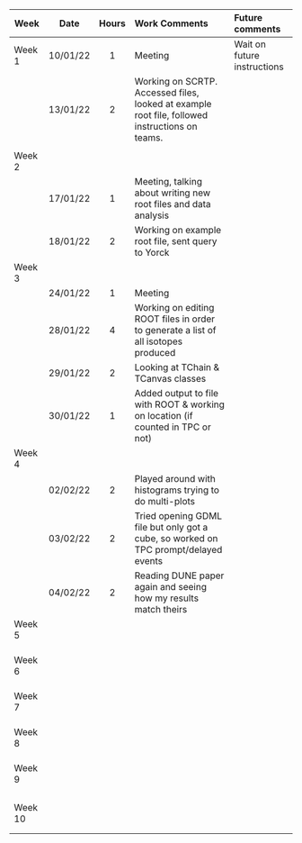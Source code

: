 
| Week    | Date     | Hours | Work Comments                                                                                  | Future comments             |
| ------- | -------- |:-----:|:---------------------------------------------------------------------------------------------- |:--------------------------- |
| Week 1  | 10/01/22 |   1   | Meeting                                                                                        | Wait on future instructions |
|         | 13/01/22 |   2   | Working on SCRTP. Accessed files, looked at example root file, followed instructions on teams. |                             |
|         |          |       |                                                                                                |                             |
| Week 2  |          |       |                                                                                                |                             |
|         | 17/01/22 |   1   | Meeting, talking about writing new root files and data analysis                                |                             |
|         | 18/01/22 |   2   | Working on example root file, sent query to Yorck                                              |                             |
| Week 3  |          |       |                                                                                                |                             |
|         | 24/01/22 |   1   | Meeting                                                                                        |                             |
|         | 28/01/22 |   4   | Working on editing ROOT files in order to generate a list of all isotopes produced             |                             |
|         | 29/01/22 |   2   | Looking at TChain & TCanvas classes                                                            |                             |
|         | 30/01/22 |   1   | Added output to file with ROOT & working on location (if counted in TPC or not)                |                             |
| Week 4  |          |       |                                                                                                |                             |
|         | 02/02/22 |   2   | Played around with histograms trying to do multi-plots                                         |                             |
|         | 03/02/22 |   2   | Tried opening GDML file but only got a cube, so worked on TPC prompt/delayed events            |                             |
|         | 04/02/22 |   2   | Reading DUNE paper again and seeing how my results match theirs                                |                             |
| Week 5  |          |       |                                                                                                |                             |
|         |          |       |                                                                                                |                             |
|         |          |       |                                                                                                |                             |
|         |          |       |                                                                                                |                             |
| Week 6  |          |       |                                                                                                |                             |
|         |          |       |                                                                                                |                             |
|         |          |       |                                                                                                |                             |
|         |          |       |                                                                                                |                             |
| Week 7  |          |       |                                                                                                |                             |
|         |          |       |                                                                                                |                             |
|         |          |       |                                                                                                |                             |
|         |          |       |                                                                                                |                             |
| Week 8  |          |       |                                                                                                |                             |
|         |          |       |                                                                                                |                             |
|         |          |       |                                                                                                |                             |
|         |          |       |                                                                                                |                             |
| Week 9  |          |       |                                                                                                |                             |
|         |          |       |                                                                                                |                             |
|         |          |       |                                                                                                |                             |
|         |          |       |                                                                                                |                             |
|         |          |       |                                                                                                |                             |
| Week 10 |          |       |                                                                                                |                             |
|         |          |       |                                                                                                |                             |
|         |          |       |                                                                                                |                             |
